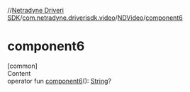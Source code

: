 //[Netradyne Driveri SDK](../../index.md)/[com.netradyne.driverisdk.video](../index.md)/[NDVideo](index.md)/[component6](component6.md)



# component6  
[common]  
Content  
operator fun [component6](component6.md)(): [String](https://kotlinlang.org/api/latest/jvm/stdlib/kotlin/-string/index.html)?  



